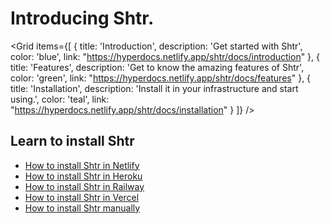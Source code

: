 # Introducing Shtr.

<Grid
items={[
{
title: 'Introduction',
description: 'Get started with Shtr',
color: 'blue',
link: "https://hyperdocs.netlify.app/shtr/docs/introduction"
},
{
title: 'Features',
description: 'Get to know the amazing features of Shtr',
color: 'green',
link: "https://hyperdocs.netlify.app/shtr/docs/features"
},
{
title: 'Installation',
description: 'Install it in your infrastructure and start using.',
color: 'teal',
link: "https://hyperdocs.netlify.app/shtr/docs/installation"
}
]}
/>

## Learn to install Shtr

- [How to install Shtr in Netlify](https://hyperdocs.netlify.app/shtr/docs/guide-to-install-shtr-in-netlify)
- [How to install Shtr in Heroku](https://hyperdocs.netlify.app/shtr/docs/guide-to-install-shtr-in-heroku)
- [How to install Shtr in Railway](https://hyperdocs.netlify.app/shtr/docs/railway-installation)
- [How to install Shtr in Vercel](https://hyperdocs.netlify.app/shtr/docs/vercel-installation)
- [How to install Shtr manually](https://hyperdocs.netlify.app/shtr/docs/manual-installation)
